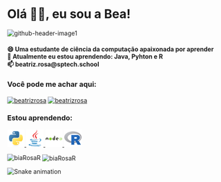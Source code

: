 <h1>Olá 👋🏻, eu sou a Bea!</h1>

![github-header-image1](https://user-images.githubusercontent.com/92685862/224550574-4f4ecf86-6697-4f0a-80e9-3f4aae9d7b5d.png)

<h4>😄 Uma estudante de ciência da computação apaixonada por aprender <br>
🌱 Atualmente eu estou aprendendo: Java, Pyhton e R<br>
📫 beatriz.rosa@sptech.school </h4> 

<h3 align="left">Você pode me achar aqui:</h3>
<p align="left">
<a href="https://linkedin.com/in/beatrizrosa" target="blank"><img align="center" src="https://raw.githubusercontent.com/rahuldkjain/github-profile-readme-generator/master/src/images/icons/Social/linked-in-alt.svg" alt="beatrizrosa" height="30" width="40" /></a>
<a href="https://instagram.com/beatrizrosa" target="blank"><img align="center" src="https://raw.githubusercontent.com/rahuldkjain/github-profile-readme-generator/master/src/images/icons/Social/instagram.svg" alt="beatrizrosa" height="30" width="40" /></a>


</p>



<h3 align="left">Estou aprendendo:</h3>
<p align="left"><a href="https://www.python.org" target="_blank" rel="noreferrer"> <img src="https://raw.githubusercontent.com/devicons/devicon/master/icons/python/python-original.svg" alt="python" width="40" height="40"/> </a> <a href="https://www.java.com" target="_blank" rel="noreferrer"> <img src="https://raw.githubusercontent.com/devicons/devicon/master/icons/java/java-original.svg" alt="java" width="40" height="40"/> </a>  <a href="https://nodejs.org" target="_blank" rel="noreferrer"> <img src="https://raw.githubusercontent.com/devicons/devicon/master/icons/nodejs/nodejs-original-wordmark.svg" alt="nodejs" width="40" height="40"/> </a> <a href="https://r.com" target="_blank" rel="noreferrer"> <img src="https://raw.githubusercontent.com/devicons/devicon/master/icons/r/r-original.svg" alt="nodejs" width="40" height="40"/> </a>
</p>

<p><img align="left" src="https://github-readme-stats.vercel.app/api/top-langs?username=biaRosaR&show_icons=true&theme=tokyonight&locale=pt-br&layout=compact" alt="biaRosaR" /></p>

<p>&nbsp;<img align="center" src="https://github-readme-stats.vercel.app/api?username=biaRosaR&show_icons=true&theme=tokyonight&locale=pt-br" alt="biaRosaR" /></p>

![Snake animation](https://github.com/biaRosaR/biaRosaR/blob/output/github-contribution-grid-snake.svg)

